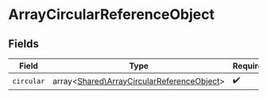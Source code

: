 # ArrayCircularReferenceObject


## Fields

| Field                                                                                             | Type                                                                                              | Required                                                                                          | Description                                                                                       |
| ------------------------------------------------------------------------------------------------- | ------------------------------------------------------------------------------------------------- | ------------------------------------------------------------------------------------------------- | ------------------------------------------------------------------------------------------------- |
| `circular`                                                                                        | array<[Shared\ArrayCircularReferenceObject](../../Models/Shared/ArrayCircularReferenceObject.md)> | :heavy_check_mark:                                                                                | N/A                                                                                               |